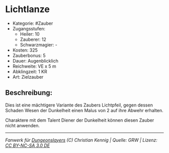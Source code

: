 # Lichtlanze

- Kategorie: #Zauber
- Zugangsstufen:
  - Heiler: 10
  - Zauberer: 12
  - Schwarzmagier: -
- Kosten: 325
- Zauberbonus: 5
- Dauer: Augenblicklich
- Reichweite: VE x 5 m
- Abklingzeit: 1 KR
- Art: Zielzauber

## Beschreibung:

Dies ist eine mächtigere Variante des Zaubers Lichtpfeil, gegen dessen Schaden Wesen der Dunkelheit einen Malus von 2 auf ihre Abwehr erhalten.

Charaktere mit dem Talent Diener der Dunkelheit können diesen Zauber nicht anwenden.

---

_Fanwerk für [Dungeonslayers](https://www.dungeonslayers.net/) (C) Christian Kennig | Quelle: GRW | Lizenz: [CC BY-NC-SA 3.0 DE](https://creativecommons.org/licenses/by-nc-sa/3.0/de/)_
